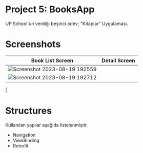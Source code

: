 # Project 5: BooksApp

UP School'un verdiği beşinci ödev; "Kitaplar" Uygulaması.

# Screenshots

| Book List Screen          | Detail Screen             |
| ------------------------- | ------------------------- |
| ![Screenshot 2023-08-19 192559](https://github.com/zehrakuru/BooksApp/assets/74616481/096a090d-8d19-4498-9294-b6936ba55179)
| ![Screenshot 2023-08-19 192712](https://github.com/zehrakuru/BooksApp/assets/74616481/f812c5f2-a5ca-4ed6-a8c6-20c118ce1e6b)
|

# Structures

Kullanılan yapılar aşağıda listelenmiştir.

- Navigation
- ViewBinding
- Retrofit
